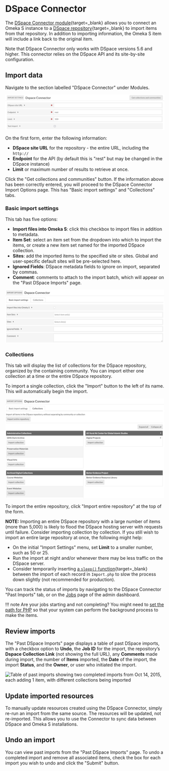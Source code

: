 # DSpace Connector

The [DSpace Connector module](https://omeka.org/s/modules/DspaceConnector){target=_blank} allows you to connect an Omeka S instance to a [DSpace repository](https://duraspace.org/dspace/){target=_blank} to import items from that repository. In addition to importing information, the Omeka S item will include a link back to the original item.

Note that DSpace Connector only works with DSpace versions 5.6 and higher. This connector relies on the DSpace API and its site-by-site configuration.

## Import data

Navigate to the section labelled "DSpace Connector" under Modules.

![Screenshot of the field options for DSpace Connector with collections loaded from a university library](../modules/modulesfiles/dspace_import.png)

On the first form, enter the following information:

* **DSpace site URL** for the repository - the entire URL, including the `http://`
* **Endpoint** for the API (by default this is "rest" but may be changed in the DSpace instance)
* **Limit** or maximum number of results to retrieve at once.

Click the "Get collections and communities" button. If the information above has been correctly entered, you will proceed to the DSpace Connector Import Options page. This has "Basic import settings" and "Collections" tabs.

### Basic import settings
This tab has five options:

* **Import files into Omeka S**: click this checkbox to import files in addition to metadata.
* **Item Set**: select an item set from the dropdown into which to import the items, or create a new item set named for the imported DSpace collection.
* **Sites**: add the imported items to the specified site or sites. Global and user-specific default sites will be pre-selected here.
* **Ignored Fields**: DSpace metadata fields to ignore on import, separated by commas.
* **Comment**: comments to attach to the import batch, which will appear on the "Past DSpace Imports" page.

![basic import settings, nothing entered and no boxes checked.](../modules/modulesfiles/dspace_importset.png)

### Collections
This tab will display the list of collections for the DSpace repository, organized by the containing community. You can import either one collection at a time or the entire DSpace repository.

To import a single collection, click the "Import" button to the left of its name. This will automatically begin the import.

![First few collections from mars.gmu.edu's DSpace repository](../modules/modulesfiles/dspace_coll.png)

To import the entire repository, click "Import entire repository" at the top of the form.

**NOTE:** Importing an entire DSpace repository with a large number of items (more than 5,000) is likely to flood the DSpace hosting server with requests until failure. Consider importing collection by collection. If you still wish to import an entire large repository at once, the following might help:

* On the initial "Import Settings" menu, set **Limit** to a smaller number, such as 50 or 25.
* Run the import at night and/or whenever there may be less traffic on the DSpace server.
* Consider temporarily inserting [a `sleep()` function](https://www.w3schools.com/php/func_misc_sleep.asp){target=_blank} between the import of each record in `Import.php` to slow the process down slightly (not recommended for production).

You can track the status of imports by navigating to the DSpace Connector "Past Imports" tab, or on the [Jobs](../admin/jobs.md) page of the admin dashboard.

!!! note
	Are your jobs starting and not completing? You might need to [set the path for PHP](../configuration.md) so that your system can perform the background process to make the items.

## Review imports

The "Past DSpace Imports" page displays a table of past DSpace imports, with a checkbox option to **Undo**, the **Job ID** for the import, the repository’s **Dspace Collection Link** (not showing the full URL), any **Comments** made during import, the number of **Items** imported, the **Date** of the import, the import **Status**, and the **Owner**, or user who initiated the import.

![Table of past imports showing two completed imports from Oct 14, 2015, each adding 1 item, with different collections being imported](../modules/modulesfiles/mods_dspacepast.png)

## Update imported resources

To manually update resources created using the DSpace Connector, simply re-run an import from the same source. The resources will be updated, not re-imported. This allows you to use the Connector to sync data between DSpace and Omeka S installations.

## Undo an import

You can view past imports from the "Past DSpace Imports" page. To undo a completed import and remove all associated items, check the box for each import you wish to undo and click the "Submit" button.
